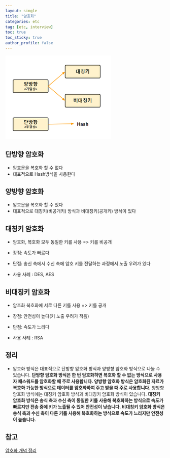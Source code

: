 ```yaml
---
layout: single
title: "암호화"
categories: etc
tag: [etc, interview]
toc: true
toc_sticky: true
author_profile: false
---
```

<img src="../../images/2022-08-06-암호화/image-20220806203119572.png" alt="image-20220806203119572" style="zoom:67%;" />

## 단방향 암호화

* 암호문을 복호화 할 수 없다
* 대표적으로 Hash방식을 사용한다



## 양방향 암호화

* 암호문을 복호화 할 수 있다
* 대표적으로 대칭키(비공개키) 방식과 비대칭키(공개키) 방식이 있다



## 대칭키 암호화

* 암호화, 복호화 모두 동일한 키를 사용 => 키를 비공개
* 장점: 속도가 빠르다
* 단점: 송신 측에서 수신 측에 암호 키를 전달하는 과정에서 노출 우려가 있다

* 사용 사례 : DES, AES



## 비대칭키 암호화

* 암호화 복호화에 서로 다른 키를 사용 => 키를 공개

* 장점: 안전성이 높다(키 노출 우려가 적음)
* 단점: 속도가 느리다

* 사용 사례 : RSA



## 정리

* 암호화 방식은 대표적으로 단방향 암호화 방식과 양방향 암호화 방식으로 나눌 수 있습니다. **단방향 암호화 방식은 한 번 암호화하면 복호화 할 수 없는 방식으로 사용자 패스워드를 암호화할 때 주로 사용합니다. 양방향 암호화 방식은 암호화된 자료가 복호화 가능한 방식으로 데이터를 암호화하여 주고 받을 때 주로 사용합니다.** 양방향 암호화 방식에는 대칭키 암호화 방식과 비대칭키 암호화 방식이 있습니다. **대칭키 암호화 방식은 송식 측과 수신 측이 동일한 키를 사용해 복호화하는 방식으로 속도가 빠르지만 전송 중에 키가 노출될 수 있어 안전성이 낮습니다. 비대칭키 암호화 방식은 송식 측과 수신 측이 다른 키를 사용해 복호화하는 방식으로 속도가 느리지만 안전성이 높습니다.**



## 참고

<a href="https://javaplant.tistory.com/26" target="_blank">암호화 개념 정리</a>



